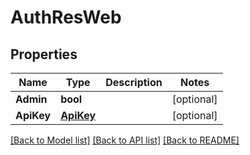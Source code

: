# AuthResWeb

## Properties

Name | Type | Description | Notes
------------ | ------------- | ------------- | -------------
**Admin** | **bool** |  | [optional] 
**ApiKey** | [**ApiKey**](ApiKey.md) |  | [optional] 

[[Back to Model list]](../README.md#documentation-for-models) [[Back to API list]](../README.md#documentation-for-api-endpoints) [[Back to README]](../README.md)


